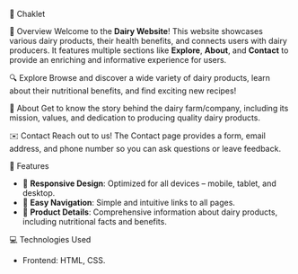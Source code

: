 🥛 Chaklet

🌟 Overview
Welcome to the **Dairy Website**! This website showcases various dairy products, their health benefits, and connects users with dairy producers. It features multiple sections like **Explore**, **About**, and **Contact** to provide an enriching and informative experience for users.

🔍 Explore
Browse and discover a wide variety of dairy products, learn about their nutritional benefits, and find exciting new recipes!

🐄 About
Get to know the story behind the dairy farm/company, including its mission, values, and dedication to producing quality dairy products.

✉️ Contact
Reach out to us! The Contact page provides a form, email address, and phone number so you can ask questions or leave feedback.

🚀 Features

- 📱 **Responsive Design**: Optimized for all devices – mobile, tablet, and desktop.
- 🔗 **Easy Navigation**: Simple and intuitive links to all pages.
- 🧀 **Product Details**: Comprehensive information about dairy products, including nutritional facts and benefits.

💻 Technologies Used

- Frontend: HTML, CSS.
